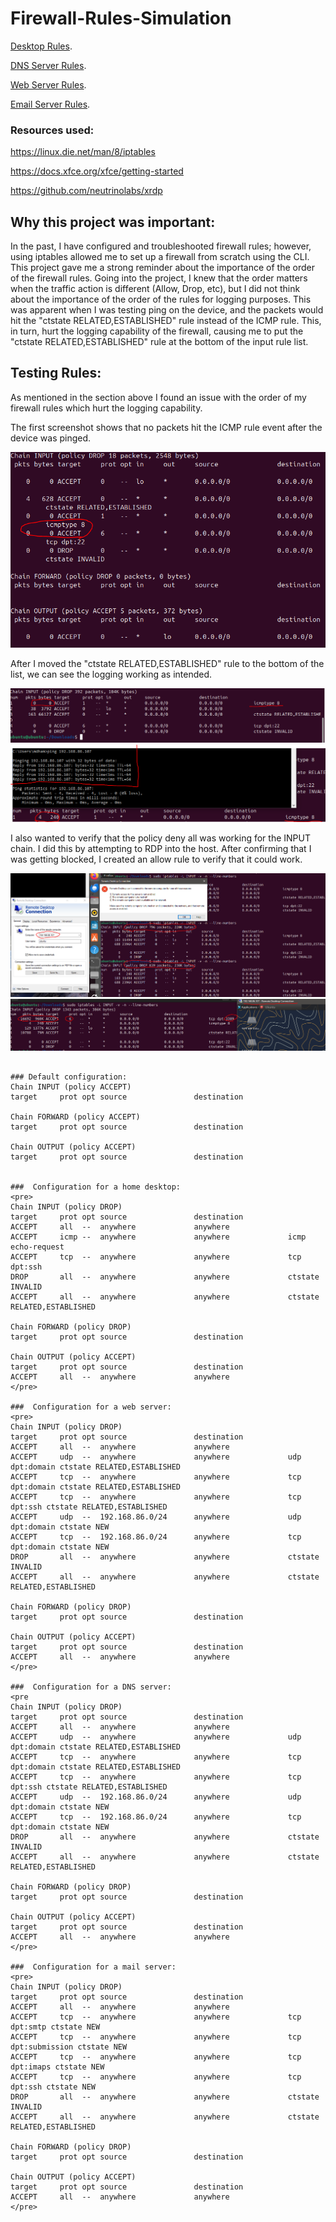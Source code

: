 
# Firewall-Rules-Simulation
[Desktop Rules](./desktop_rules.v4).

[DNS Server Rules](./dns_server_rules.v4).

[Web Server Rules](./web_server_rules.v4).

[Email Server Rules](./email_server.v4).


### Resources used:

https://linux.die.net/man/8/iptables

https://docs.xfce.org/xfce/getting-started

https://github.com/neutrinolabs/xrdp

## Why this project was important:

In the past, I have configured and troubleshooted firewall rules; however, using iptables allowed me to set up a firewall from scratch using the CLI. This project gave me a strong reminder about the importance of the order of the firewall rules. Going into the project, I knew that the order matters when the traffic action is different (Allow, Drop, etc), but I did not think about the importance of the order of the rules for logging purposes. This was apparent when I was testing ping on the device, and the packets would hit the "ctstate RELATED,ESTABLISHED" rule instead of the ICMP rule. This, in turn, hurt the logging capability of the firewall, causing me to put the  "ctstate RELATED,ESTABLISHED" rule at the bottom of the input rule list.




## Testing Rules:
As mentioned in the section above I found an issue with the order of my firewall rules which hurt the logging capability.

The first screenshot shows that no packets hit the ICMP rule event after the device was pinged.

![Ping Troubleshooting.PNG](./Ping_example_troubleshooting.PNG)



After I moved the  "ctstate RELATED,ESTABLISHED" rule to the bottom of the list, we can see the logging working as intended.

![Ping SC1.PNG](./ping_example_sc1.PNG)
![Ping SC2.PNG](./ping_example_sc2.PNG)



I also wanted to verify that the policy deny all was working for the INPUT chain. I did this by attempting to RDP into the host. After confirming that I was getting blocked, I created an allow rule to verify that it could work.

![RDP SC1.PNG](./RDP_example_sc1.PNG)
![RDP SC2.PNG](./RDP_example_sc2.PNG)





```

### Default configuration:
Chain INPUT (policy ACCEPT)
target     prot opt source               destination         

Chain FORWARD (policy ACCEPT)
target     prot opt source               destination         

Chain OUTPUT (policy ACCEPT)
target     prot opt source               destination


###  Configuration for a home desktop:
<pre>
Chain INPUT (policy DROP)
target     prot opt source               destination         
ACCEPT     all  --  anywhere             anywhere            
ACCEPT     icmp --  anywhere             anywhere             icmp echo-request
ACCEPT     tcp  --  anywhere             anywhere             tcp dpt:ssh
DROP       all  --  anywhere             anywhere             ctstate INVALID
ACCEPT     all  --  anywhere             anywhere             ctstate RELATED,ESTABLISHED

Chain FORWARD (policy DROP)
target     prot opt source               destination         

Chain OUTPUT (policy ACCEPT)
target     prot opt source               destination         
ACCEPT     all  --  anywhere             anywhere   
</pre>

###  Configuration for a web server:
<pre>
Chain INPUT (policy DROP)
target     prot opt source               destination         
ACCEPT     all  --  anywhere             anywhere            
ACCEPT     udp  --  anywhere             anywhere             udp dpt:domain ctstate RELATED,ESTABLISHED
ACCEPT     tcp  --  anywhere             anywhere             tcp dpt:domain ctstate RELATED,ESTABLISHED
ACCEPT     tcp  --  anywhere             anywhere             tcp dpt:ssh ctstate RELATED,ESTABLISHED
ACCEPT     udp  --  192.168.86.0/24      anywhere             udp dpt:domain ctstate NEW
ACCEPT     tcp  --  192.168.86.0/24      anywhere             tcp dpt:domain ctstate NEW
DROP       all  --  anywhere             anywhere             ctstate INVALID
ACCEPT     all  --  anywhere             anywhere             ctstate RELATED,ESTABLISHED

Chain FORWARD (policy DROP)
target     prot opt source               destination         

Chain OUTPUT (policy ACCEPT)
target     prot opt source               destination         
ACCEPT     all  --  anywhere             anywhere            
</pre>

###  Configuration for a DNS server:
<pre
Chain INPUT (policy DROP)
target     prot opt source               destination         
ACCEPT     all  --  anywhere             anywhere            
ACCEPT     udp  --  anywhere             anywhere             udp dpt:domain ctstate RELATED,ESTABLISHED
ACCEPT     tcp  --  anywhere             anywhere             tcp dpt:domain ctstate RELATED,ESTABLISHED
ACCEPT     tcp  --  anywhere             anywhere             tcp dpt:ssh ctstate RELATED,ESTABLISHED
ACCEPT     udp  --  192.168.86.0/24      anywhere             udp dpt:domain ctstate NEW
ACCEPT     tcp  --  192.168.86.0/24      anywhere             tcp dpt:domain ctstate NEW
DROP       all  --  anywhere             anywhere             ctstate INVALID
ACCEPT     all  --  anywhere             anywhere             ctstate RELATED,ESTABLISHED

Chain FORWARD (policy DROP)
target     prot opt source               destination         

Chain OUTPUT (policy ACCEPT)
target     prot opt source               destination         
ACCEPT     all  --  anywhere             anywhere            
</pre>

###  Configuration for a mail server:
<pre>
Chain INPUT (policy DROP)
target     prot opt source               destination         
ACCEPT     all  --  anywhere             anywhere            
ACCEPT     tcp  --  anywhere             anywhere             tcp dpt:smtp ctstate NEW
ACCEPT     tcp  --  anywhere             anywhere             tcp dpt:submission ctstate NEW
ACCEPT     tcp  --  anywhere             anywhere             tcp dpt:imaps ctstate NEW
ACCEPT     tcp  --  anywhere             anywhere             tcp dpt:ssh ctstate NEW
DROP       all  --  anywhere             anywhere             ctstate INVALID
ACCEPT     all  --  anywhere             anywhere             ctstate RELATED,ESTABLISHED

Chain FORWARD (policy DROP)
target     prot opt source               destination         

Chain OUTPUT (policy ACCEPT)
target     prot opt source               destination         
ACCEPT     all  --  anywhere             anywhere
</pre>

